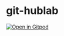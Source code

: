 # git-hublab

[![Open in Gitpod](https://gitpod.io/button/open-in-gitpod.svg)](https://gitpod.io/#https://github.com/buivantri1198/git-hublab)